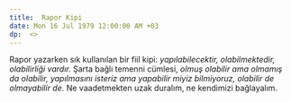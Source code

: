 ```yaml
---
title:  Rapor Kipi
date: Mon 16 Jul 1979 12:00:00 AM +03 
dp:  <>
---
```



Rapor yazarken sık kullanılan bir fiil kipi: _yapılabilecektir,
olabilmektedir, olabilirliği vardır._ Şarta bağlı temenni cümlesi,
_olmuş olabilir ama olmamış da olabilir, yapılmasını isteriz ama
yapabilir miyiz bilmiyoruz, olabilir de olmayabilir de._ Ne
vaadetmekten uzak duralım, ne kendimizi bağlayalım. 
